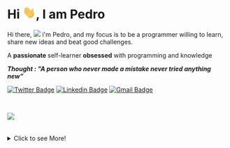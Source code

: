 <h1>Hi
  <img src="https://raw.githubusercontent.com/ABSphreak/ABSphreak/master/gifs/Hi.gif" width="30px" />, I am Pedro
</h1>

<div>
  Hi there,
  <img src="https://github.com/TheDudeThatCode/TheDudeThatCode/blob/master/Assets/Developer.gif" width="30px" />
  i'm Pedro, and my focus is to be a programmer willing to learn, share new ideas and beat good challenges.
  
  A <b>passionate </b>self-learner <b>obsessed</b> with programming and knowledge&nbsp;

  <b><i>Thought : "A person who never made a mistake never tried anything new”</i></b>
</div>


<!-- Shilds Info Section-->
[![Twitter Badge](https://img.shields.io/badge/-@pdrolucas_dev-5ADBFF?style=flat-square&labelColor=5ADBFF&logo=twitter&logoColor=black&link=https://twitter.com/pdrolucas_dev)](https://twitter.com/pdrolucas_dev) 
[![Linkedin Badge](https://img.shields.io/badge/-PedroLucas-5ADBFF?style=flat-square&logo=Linkedin&logoColor=black&link=https://www.linkedin.com/in/diego-schell-fernandes/)](https://www.linkedin.com/in/diego-schell-fernandes/) 
[![Gmail Badge](https://img.shields.io/badge/-pdrolucas.contato@gmail.com-5ADBFF?style=flat-square&logo=Gmail&logoColor=black&link=mailto:pdrolucas.contato@gmail.com)](mailto:pdrolucas.contato@gmail.com)


<br/>


<a href="https://www.youtube.com/watch?v=dQw4w9WgXcQ"><img src="https://user-images.githubusercontent.com/73097560/115834477-dbab4500-a447-11eb-908a-139a6edaec5c.gif"></a>


<br/>

<details>
  <summary>
    Click to see More!
  </summary>
  
  <br/>
  
  <!-- About me Section -->
  [![Typing SVG](https://readme-typing-svg.herokuapp.com?font=Architects+Daughter&color=5ADBFF&size=30&lines=♨︎+I+need+coffee;▷+Let's+go+again;⚛︎+Go+to+the+next+level!;✎+Learning...;✇+Robots?;☺︎+What+you+are+doing?;✦+The+universe+is+awesome)](https://git.io/typing-svg)


  ### Here's some fun facts about me:
  <br/>
  
  - 😊&nbsp; Pronouns: ***He/His***<br />
  - 📚&nbsp; I’m currently learning about **Machine Learning**<br />
  - 🔍&nbsp; I’m looking to collaborate with any **Open - Source data science projects**<br />
  - 👻&nbsp; Ask from me anything you want, If I am alive I will answer within seconds<br />
  - 🌈&nbsp; Fun fact : *I'm very perfectionist and creative*<br />


<br/>
  
<!---------------------------------------------------------------------------------------------------------------------------------------- Technologies and Languages Section -->

### Technologies and Languages

<br/>

<div align="center">

![Python](https://img.shields.io/badge/Python%20-%2314354C.svg?logo=python&logoColor=white)
![JavaScript](https://img.shields.io/badge/JavaScript%20-%23F7DF1E.svg?logo=javascript&logoColor=black)
![HTML](https://img.shields.io/badge/HTML5-E34F26?logo=html5&logoColor=white)
![CSS](https://img.shields.io/badge/CSS3-1572B6?logo=css3&logoColor=white)
![Sass](https://img.shields.io/badge/Sass-CC6699?logo=sass&logoColor=white)
![ReactJS](https://img.shields.io/badge/React-20232A?logo=react&logoColor=61DAFB)
![ViteJS](https://img.shields.io/badge/Vite-B73BFE?logo=vite&logoColor=FFD62E)
![Styled Components](https://img.shields.io/badge/styled--components-DB7093?logo=styled-components&logoColor=white)
![Tailwindcss](https://img.shields.io/badge/Tailwind_CSS-38B2AC?logo=tailwind-css&logoColor=white)
![Bootstrap](https://img.shields.io/badge/Bootstrap-%23563D7C.svg?logo=bootstrap&logoColor=white)
![NodeJS](https://img.shields.io/badge/Node.js-339933?logo=nodedotjs&logoColor=white)
![ExpressJS](https://img.shields.io/badge/Express.js-000000?logo=express&logoColor=white)
![Sublime](https://img.shields.io/badge/sublime_text-%23575757.svg?&&logo=sublime-text&logoColor=important)
![Colab](https://img.shields.io/badge/Colab-F9AB00?&logo=googlecolab&color=525252)
![Jupyter](https://img.shields.io/badge/Jupyter-F37626.svg?&&logo=Jupyter&logoColor=white)
![Git](https://img.shields.io/badge/Git-F05032?&logo=git&logoColor=white)
![Linux](https://img.shields.io/badge/Linux-FCC624?&logo=linux&logoColor=black)
![StackOverflow](https://img.shields.io/badge/Stack_Overflow-FE7A16?&logo=stack-overflow&logoColor=white)
![Dribble](https://img.shields.io/badge/Dribbble-EA4C89?&logo=dribbble&logoColor=white)
![HackerRank](https://img.shields.io/badge/-Hackerrank-2EC866?&logo=HackerRank&logoColor=white)
![Kaggle](https://img.shields.io/badge/Kaggle-20BEFF?&logo=Kaggle&logoColor=white)
![Insomnia](https://img.shields.io/badge/Insomnia-5849be?&logo=Insomnia&logoColor=white)

</div>

<a href="https://www.youtube.com/watch?v=dQw4w9WgXcQ"><img src="https://user-images.githubusercontent.com/73097560/115834477-dbab4500-a447-11eb-908a-139a6edaec5c.gif"></a>


<!-------------------------------------------------------------------------------------------------------------------------------------------------------------- Git activity -->

<div align="center">
  <img src="https://media.giphy.com/media/QaMcXSekUWx7aogAUr/giphy.gif" width="30px" alt="Git" />&nbsp;
  <b>Git Activity</b>
</div>
<br/>

<div align="center">
    
  <br/>

  [![Top Langs](https://github-readme-stats.vercel.app/api/top-langs/?username=pdro-lucas&layout=compact&theme=github_dark)](https://github.com/pdro-lucas)
  [![pdro-lucas GitHub stats](https://github-readme-stats.vercel.app/api?username=pdro-lucas&show_icons=true&theme=github_dark)](https://github.com/pdro-lucas)

</div>

<br/>

<!-------------------------------------------------------------------------------------------------------------------------------------------------------------- Git trophies -->
 
<br/><br/>

<div align="center">
  <img src="https://github-profile-trophy.vercel.app/?username=pdro-lucas&theme=tokyonight&margin-w=15&no-frame=true&no-bg=true" />
</div>
  
<br/>

</detail>
